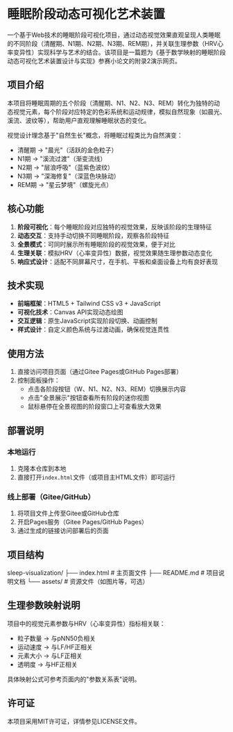 # 睡眠阶段动态可视化艺术装置

一个基于Web技术的睡眠阶段可视化项目，通过动态视觉效果直观呈现人类睡眠的不同阶段（清醒期、N1期、N2期、N3期、REM期），并关联生理参数（HRV心率变异性）实现科学与艺术的结合。该项目是一篇题为《基于数学映射的睡眠阶段动态可视化艺术装置设计与实现》参赛小论文的附录2演示网页。

## 项目介绍

本项目将睡眠周期的五个阶段（清醒期、N1、N2、N3、REM）转化为独特的动态视觉元素，每个阶段对应特定的色彩系统和运动规律，模拟自然现象（如晨光、溪流、波纹等），帮助用户直观理解睡眠状态的变化。

视觉设计理念基于"自然生长"概念，将睡眠过程类比为自然演变：
- 清醒期 → "晨光"（活跃的金色粒子）
- N1期 → "溪流过渡"（渐变流线）
- N2期 → "层浪呼吸"（蓝紫色波纹）
- N3期 → "深海修复"（深蓝色块脉动）
- REM期 → "星云梦境"（螺旋光点）

## 核心功能

1. **阶段可视化**：每个睡眠阶段对应独特的视觉效果，反映该阶段的生理特征
2. **动态交互**：支持手动切换不同睡眠阶段，观察各阶段特征
3. **全景模式**：可同时展示所有睡眠阶段的视觉效果，便于对比
4. **生理关联**：模拟HRV（心率变异性）数据，视觉效果随生理参数动态变化
5. **响应式设计**：适配不同屏幕尺寸，在手机、平板和桌面设备上均有良好表现

## 技术实现

- **前端框架**：HTML5 + Tailwind CSS v3 + JavaScript
- **可视化技术**：Canvas API实现动态绘图
- **交互逻辑**：原生JavaScript实现阶段切换、动画控制
- **样式设计**：自定义颜色系统与过渡动画，确保视觉连贯性

## 使用方法

1. 直接访问项目页面（通过Gitee Pages或GitHub Pages部署）
2. 控制面板操作：
   - 点击各阶段按钮（W、N1、N2、N3、REM）切换展示内容
   - 点击"全景展示"按钮查看所有阶段的迷你视图
   - 鼠标悬停在全景视图的阶段窗口上可查看放大效果

## 部署说明

### 本地运行
1. 克隆本仓库到本地
2. 直接打开`index.html`文件（或项目主HTML文件）即可运行

### 线上部署（Gitee/GitHub）
1. 将项目文件上传至Gitee或GitHub仓库
2. 开启Pages服务（Gitee Pages/GitHub Pages）
3. 通过生成的链接访问部署后的页面

## 项目结构
sleep-visualization/
├── index.html           # 主页面文件
├── README.md            # 项目说明文档
└── assets/              # 资源文件（如图片等，可选）
## 生理参数映射说明

项目中的视觉元素参数与HRV（心率变异性）指标相关联：
- 粒子数量 → 与pNN50负相关
- 运动速度 → 与LF/HF正相关
- 元素大小 → 与LF正相关
- 透明度 → 与HF正相关

具体映射公式可参考页面内的"参数关系表"说明。

## 许可证

本项目采用MIT许可证，详情参见LICENSE文件。
